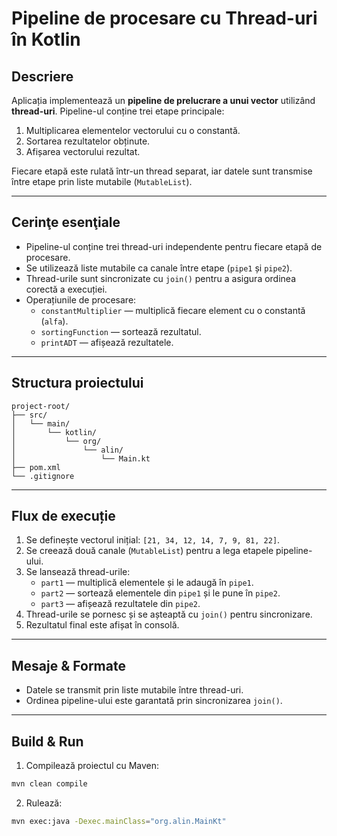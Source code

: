 # Pipeline de procesare cu Thread-uri în Kotlin

## Descriere
Aplicația implementează un **pipeline de prelucrare a unui vector** utilizând **thread-uri**. Pipeline-ul conține trei etape principale:
1. Multiplicarea elementelor vectorului cu o constantă.
2. Sortarea rezultatelor obținute.
3. Afișarea vectorului rezultat.

Fiecare etapă este rulată într-un thread separat, iar datele sunt transmise între etape prin liste mutabile (`MutableList`).

---

## Cerinţe esenţiale
- Pipeline-ul conține trei thread-uri independente pentru fiecare etapă de procesare.
- Se utilizează liste mutabile ca canale între etape (`pipe1` și `pipe2`).
- Thread-urile sunt sincronizate cu `join()` pentru a asigura ordinea corectă a execuției.
- Operațiunile de procesare:
  - `constantMultiplier` — multiplică fiecare element cu o constantă (`alfa`).
  - `sortingFunction` — sortează rezultatul.
  - `printADT` — afișează rezultatele.

---

## Structura proiectului

```
project-root/
├── src/
│   └── main/
│       └── kotlin/
│           └── org/
│               └── alin/
│                   └── Main.kt
├── pom.xml
└── .gitignore
```

---

## Flux de execuție
1. Se definește vectorul inițial: `[21, 34, 12, 14, 7, 9, 81, 22]`.
2. Se creează două canale (`MutableList`) pentru a lega etapele pipeline-ului.
3. Se lansează thread-urile:
   - `part1` — multiplică elementele și le adaugă în `pipe1`.
   - `part2` — sortează elementele din `pipe1` și le pune în `pipe2`.
   - `part3` — afișează rezultatele din `pipe2`.
4. Thread-urile se pornesc și se așteaptă cu `join()` pentru sincronizare.
5. Rezultatul final este afișat în consolă.

---

## Mesaje & Formate
- Datele se transmit prin liste mutabile între thread-uri.
- Ordinea pipeline-ului este garantată prin sincronizarea `join()`.

---

## Build & Run

1. Compilează proiectul cu Maven:
```bash
mvn clean compile
```

2. Rulează:
```bash
mvn exec:java -Dexec.mainClass="org.alin.MainKt"
```

